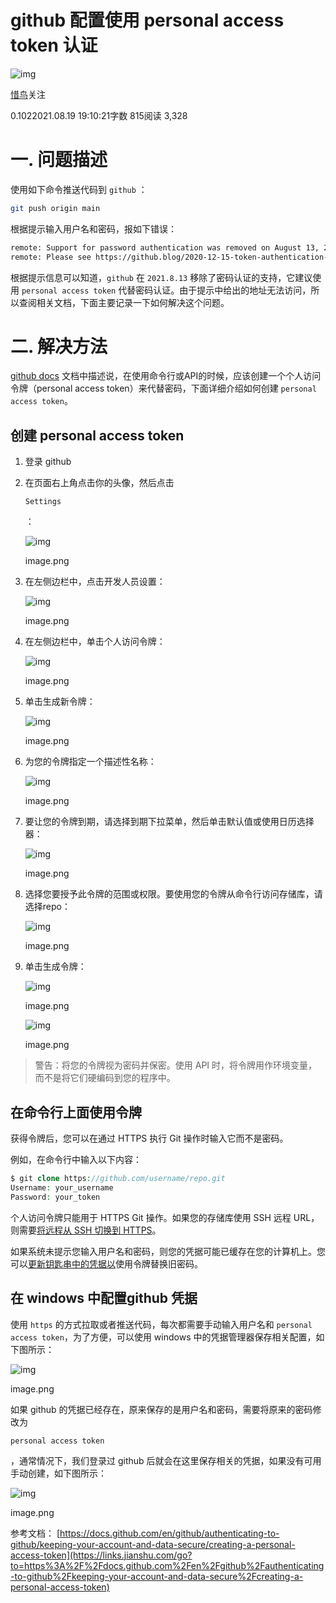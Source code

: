 # github 配置使用 personal access token 认证

![img](https://upload.jianshu.io/users/upload_avatars/8103938/0a1dec9c-bc86-434f-9c3b-ac288f26b20a?imageMogr2/auto-orient/strip|imageView2/1/w/96/h/96/format/webp)

[惜鸟](https://www.jianshu.com/u/da0e38c8c765)关注

0.1022021.08.19 19:10:21字数 815阅读 3,328

# 一. 问题描述

使用如下命令推送代码到 `github` ：

```sh
git push origin main
```

根据提示输入用户名和密码，报如下错误：

```sh
remote: Support for password authentication was removed on August 13, 2021. Please use a personal access token instead.
remote: Please see https://github.blog/2020-12-15-token-authentication-requirements-for-git-operations/ for more information.
```

根据提示信息可以知道，`github` 在 `2021.8.13` 移除了密码认证的支持，它建议使用 `personal access token` 代替密码认证。由于提示中给出的地址无法访问，所以查阅相关文档，下面主要记录一下如何解决这个问题。

# 二. 解决方法

[github docs](https://links.jianshu.com/go?to=https%3A%2F%2Fdocs.github.com%2Fen%2Fgithub%2Fauthenticating-to-github%2Fkeeping-your-account-and-data-secure%2Fcreating-a-personal-access-token) 文档中描述说，在使用命令行或API的时候，应该创建一个个人访问令牌（personal access token）来代替密码，下面详细介绍如何创建 `personal access token`。

## 创建 personal access token

1. 登录 github

2. 在页面右上角点击你的头像，然后点击

    

   ```
   Settings
   ```

   ：

   

   ![img](https://upload-images.jianshu.io/upload_images/8103938-131fb2d6a380c2b5.png?imageMogr2/auto-orient/strip|imageView2/2/w/412/format/webp)

   image.png

3. 在左侧边栏中，点击开发人员设置：

   

   ![img](https://upload-images.jianshu.io/upload_images/8103938-ee09019d9c03beee.png?imageMogr2/auto-orient/strip|imageView2/2/w/332/format/webp)

   image.png

4. 在左侧边栏中，单击个人访问令牌：

   

   ![img](https://upload-images.jianshu.io/upload_images/8103938-12ec5ed230f13366.png?imageMogr2/auto-orient/strip|imageView2/2/w/287/format/webp)

   image.png

5. 单击生成新令牌：

   

   ![img](https://upload-images.jianshu.io/upload_images/8103938-6e33ec83f7172ad0.png?imageMogr2/auto-orient/strip|imageView2/2/w/836/format/webp)

   image.png

6. 为您的令牌指定一个描述性名称：

   

   ![img](https://upload-images.jianshu.io/upload_images/8103938-7352d53cb2834793.png?imageMogr2/auto-orient/strip|imageView2/2/w/464/format/webp)

   image.png

7. 要让您的令牌到期，请选择到期下拉菜单，然后单击默认值或使用日历选择器：

   

   ![img](https://upload-images.jianshu.io/upload_images/8103938-247b381f7c2ed456.png?imageMogr2/auto-orient/strip|imageView2/2/w/589/format/webp)

   image.png

8. 选择您要授予此令牌的范围或权限。要使用您的令牌从命令行访问存储库，请选择repo：

   

   ![img](https://upload-images.jianshu.io/upload_images/8103938-73750f0ed2e92d52.png?imageMogr2/auto-orient/strip|imageView2/2/w/730/format/webp)

   image.png

9. 单击生成令牌：

   

   ![img](https://upload-images.jianshu.io/upload_images/8103938-50553b30ffa8e89a.png?imageMogr2/auto-orient/strip|imageView2/2/w/464/format/webp)

   image.png

   

   ![img](https://upload-images.jianshu.io/upload_images/8103938-18f9797b7fe18c09.png?imageMogr2/auto-orient/strip|imageView2/2/w/1200/format/webp)

   image.png

> 警告：将您的令牌视为密码并保密。使用 API 时，将令牌用作环境变量，而不是将它们硬编码到您的程序中。

## 在命令行上面使用令牌

获得令牌后，您可以在通过 HTTPS 执行 Git 操作时输入它而不是密码。

例如，在命令行中输入以下内容：

```php
$ git clone https://github.com/username/repo.git
Username: your_username
Password: your_token
```

个人访问令牌只能用于 HTTPS Git 操作。如果您的存储库使用 SSH 远程 URL，则需要[将远程从 SSH 切换到 HTTPS](https://links.jianshu.com/go?to=https%3A%2F%2Fdocs.github.com%2Fen%2Fgithub%2Fgetting-started-with-github%2Fmanaging-remote-repositories%2F%23switching-remote-urls-from-ssh-to-https)。

如果系统未提示您输入用户名和密码，则您的凭据可能已缓存在您的计算机上。您可以[更新钥匙串中的凭据以](https://links.jianshu.com/go?to=https%3A%2F%2Fdocs.github.com%2Fen%2Fgithub%2Fgetting-started-with-github%2Fupdating-credentials-from-the-macos-keychain)使用令牌替换旧密码。

## 在 windows 中配置github 凭据

使用 `https` 的方式拉取或者推送代码，每次都需要手动输入用户名和 `personal access token`，为了方便，可以使用 windows 中的凭据管理器保存相关配置，如下图所示：



![img](https://upload-images.jianshu.io/upload_images/8103938-c5fabad6a500c3ed.png?imageMogr2/auto-orient/strip|imageView2/2/w/1110/format/webp)

image.png

如果 github 的凭据已经存在，原来保存的是用户名和密码，需要将原来的密码修改为

 

```
personal access token
```

，通常情况下，我们登录过 github 后就会在这里保存相关的凭据，如果没有可用手动创建，如下图所示：



![img](https://upload-images.jianshu.io/upload_images/8103938-88aac1d02f939ff0.png?imageMogr2/auto-orient/strip|imageView2/2/w/935/format/webp)

image.png



参考文档：
[https://docs.github.com/en/github/authenticating-to-github/keeping-your-account-and-data-secure/creating-a-personal-access-token](https://links.jianshu.com/go?to=https%3A%2F%2Fdocs.github.com%2Fen%2Fgithub%2Fauthenticating-to-github%2Fkeeping-your-account-and-data-secure%2Fcreating-a-personal-access-token)